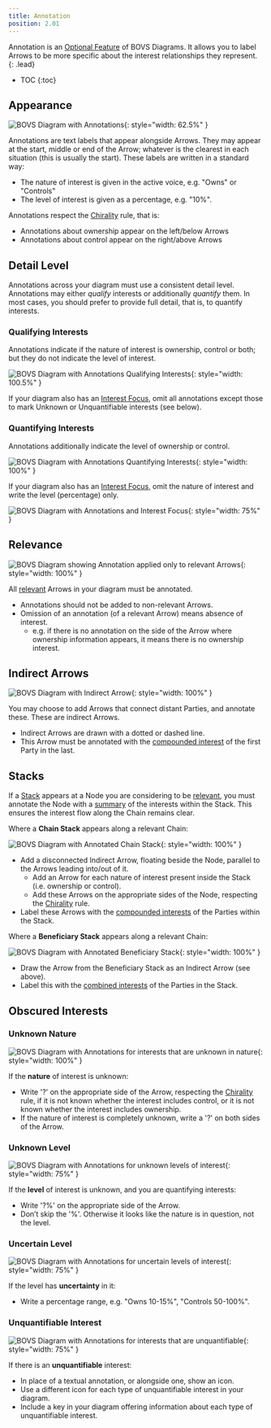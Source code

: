 ```yaml
---
title: Annotation
position: 2.01
---
```


Annotation is an [Optional Feature](/visualisation/optional) of BOVS Diagrams. It allows you to label Arrows to be more specific about the interest relationships they represent.
{: .lead}


* TOC
{:toc}

## Appearance

![BOVS Diagram with Annotations](/visualisation/diagrams/bovs-optional-annotation.png){: style="width: 62.5%" }

Annotations are text labels that appear alongside Arrows. They may appear at the start, middle or end of the Arrow; whatever is the clearest in each situation (this is usually the start). These labels are written in a standard way:

* The nature of interest is given in the active voice, e.g. "Owns" or "Controls"
* The level of interest is given as a percentage, e.g. "10%".

Annotations respect the [Chirality](/visualisation/core/chirality) rule, that is:

* Annotations about ownership appear on the left/below Arrows
* Annotations about control appear on the right/above Arrows


## Detail Level

Annotations across your diagram must use a consistent detail level. Annotations may either *qualify* interests or additionally *quantify* them. In most cases, you should prefer to provide full detail, that is, to quantify interests.

### Qualifying Interests

Annotations indicate if the nature of interest is ownership, control or both; but they do not indicate the level of interest.

![BOVS Diagram with Annotations Qualifying Interests](/visualisation/diagrams/bovs-optional-annotation-qualified.png){: style="width: 100.5%" }

If your diagram also has an [Interest Focus](/visualisation/core/focus-depth), omit all annotations except those to mark Unknown or Unquantifiable interests (see below).

### Quantifying Interests

Annotations additionally indicate the level of ownership or control.

![BOVS Diagram with Annotations Quantifying Interests](/visualisation/diagrams/bovs-optional-annotation-quantified.png){: style="width: 100%" }

If your diagram also has an [Interest Focus](/visualisation/core/focus-depth), omit the nature of interest and write the level (percentage) only.

![BOVS Diagram with Annotations and Interest Focus](/visualisation/diagrams/bovs-optional-annotation-interest-focus.png){: style="width: 75%" }


## Relevance

![BOVS Diagram showing Annotation applied only to relevant Arrows](/visualisation/diagrams/bovs-optional-annotation-relevance.png){: style="width: 100%" }

All [relevant](/visualisation/core/relevance) Arrows in your diagram must be annotated.

* Annotations should not be added to non-relevant Arrows.
* Omission of an annotation (of a relevant Arrow) means absence of interest.
  * e.g. if there is no annotation on the side of the Arrow where ownership information appears, it means there is no ownership interest.


## Indirect Arrows

![BOVS Diagram with Indirect Arrow](/visualisation/diagrams/bovs-optional-annotation-indirect.png){: style="width: 100%" }

You may choose to add Arrows that connect distant Parties, and annotate these. These are indirect Arrows.

* Indirect Arrows are drawn with a dotted or dashed line.
* This Arrow must be annotated with the [compounded interest](/visualisation/core/summarisation) of the first Party in the last.


## Stacks

If a [Stack](/visualisation/core/stacks) appears at a Node you are considering to be [relevant](/visualisation/core/relevance), you must annotate the Node with a [summary](/visualisation/core/summarisation) of the interests within the Stack. This ensures the interest flow along the Chain remains clear.

Where a **Chain Stack** appears along a relevant Chain:

![BOVS Diagram with Annotated Chain Stack](/visualisation/diagrams/bovs-optional-annotation-stack-chain.png){: style="width: 100%" }

* Add a disconnected Indirect Arrow, floating beside the Node, parallel to the Arrows leading into/out of it.
  * Add an Arrow for each nature of interest present inside the Stack (i.e. ownership or control).
  * Add these Arrows on the appropriate sides of the Node, respecting the [Chirality](/visualisation/core/chirality) rule.
* Label these Arrows with the [compounded interests](/visualisation/core/summarisation) of the Parties within the Stack.

Where a **Beneficiary Stack** appears along a relevant Chain:

![BOVS Diagram with Annotated Beneficiary Stack](/visualisation/diagrams/bovs-optional-annotation-stack-beneficiary.png){: style="width: 100%" }

* Draw the Arrow from the Beneficiary Stack as an Indirect Arrow (see above).
* Label this with the [combined interests](/visualisation/core/summarisation) of the Parties in the Stack.


## Obscured Interests

### Unknown Nature

![BOVS Diagram with Annotations for interests that are unknown in nature](/visualisation/diagrams/bovs-optional-annotation-unknown-nature.png){: style="width: 100%" }

If the **nature** of interest is unknown:

* Write '?' on the appropriate side of the Arrow, respecting the [Chirality](/visualisation/core/chirality) rule, if it is not known whether the interest includes control, or it is not known whether the interest includes ownership.
* If the nature of interest is completely unknown, write a '?' on both sides of the Arrow.

### Unknown Level

![BOVS Diagram with Annotations for unknown levels of interest](/visualisation/diagrams/bovs-optional-annotation-unknown-level.png){: style="width: 75%" }

If the **level** of interest is unknown, and you are quantifying interests:

* Write '?%' on the appropriate side of the Arrow.
* Don’t skip the '%'. Otherwise it looks like the nature is in question, not the level.

### Uncertain Level

![BOVS Diagram with Annotations for uncertain levels of interest](/visualisation/diagrams/bovs-optional-annotation-uncertain-level.png){: style="width: 75%" }

If the level has **uncertainty** in it:

* Write a percentage range, e.g. "Owns 10-15%", "Controls 50-100%".

### Unquantifiable Interest

![BOVS Diagram with Annotations for interests that are unquantifiable](/visualisation/diagrams/bovs-optional-annotation-unquantifiable.png){: style="width: 75%" }

If there is an **unquantifiable** interest:

* In place of a textual annotation, or alongside one, show an icon.
* Use a different icon for each type of unquantifiable interest in your diagram.
* Include a key in your diagram offering information about each type of unquantifiable interest.